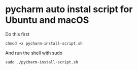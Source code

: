 # pycharm auto instal script for Ubuntu and macOS

Do this first
```
chmod +x pycharm-install-script.sh
```

And run the shell with sudo
```
sudo ./pycharm-install-script.sh
```
